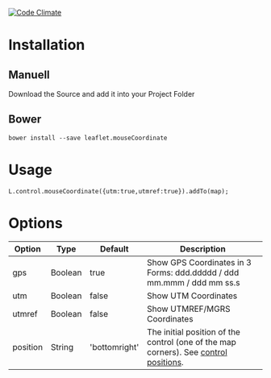 [![Code Climate](https://codeclimate.com/github/PowerPan/leaflet.mouseCoordinate/badges/gpa.svg)](https://codeclimate.com/github/PowerPan/leaflet.mouseCoordinate)

Installation
====
Manuell
---
Download the Source and add it into your Project Folder 

Bower
----
```
bower install --save leaflet.mouseCoordinate
```

Usage
====
```
L.control.mouseCoordinate({utm:true,utmref:true}).addTo(map);
```

Options
====
| Option | Type    | Default | Description |
|--------|---------|---------|-------------|
| gps    | Boolean | true    | Show GPS Coordinates in 3 Forms:  ddd.ddddd / ddd mm.mmm / ddd mm ss.s | 
| utm    | Boolean | false   | Show UTM Coordinates            |
| utmref | Boolean | false   | Show UTMREF/MGRS Coordinates            | 
| position | String | 'bottomright'   | The initial position of the control (one of the map corners). See [control positions](http://leafletjs.com/reference.html#control-positions).     |
